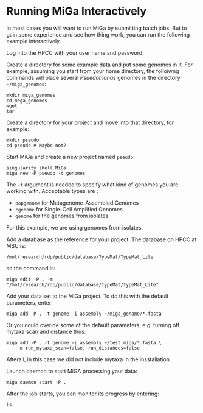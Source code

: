 # Running MiGa Interactively

In most cases you will want to run MiGa by submitting batch jobs. But to gain some experience and see how thing work, you can run the following example interactively.  

Log into the HPCC with your user name and password.  

Create a directory for some example data and put some genomes in it. For example, assuming you start from your home directory, the folloiwng commands will place several *Psuedomonas* genomes in the directory `~/miga_genomes`:  

```
mkdir miga_genomes
cd mega_genomes
wget 
tar
```
Create a directory for your project and move into that directory, for example:  
```
mkdir pseudo
cd pseudo # Maybe not?
```
Start MiGa and create a new project named `pseudo`:  

```
singularity shell MiGa
miga new -P pseudo -t genomes
```
The `-t` argument is needed to specify what kind of genomes you are working with.  Acceptable types are :  

- `popgenome` for Metagenome-Assembled Genomes
- `cgenome` for Single-Cell Amplified Genomes
- `genome` for the genomes from isolates

For this example, we are using genomes from isolates.  

Add a database as the reference for your project. The database on HPCC at MSU is:  

`/mnt/research/rdp/public/database/TypeMat/TypeMat_Lite`

so the command is:  

```
miga edit -P . -m "/mnt/research/rdp/public/database/TypeMat/TypeMat_Lite"
```
Add your data set to the MiGa project. To do this with the default parameters, enter:  

```
miga add -P . -t genome -i assembly ~/miga_genome/*.fasta
```
Or you could overide some of the default parameters, e.g. turning off mytaxa scan and distance thus:  

```
miga add -P . -t genome -i assembly ~/test_miga/*.fasta \
    -m run_mytaxa_scan=false, run_distances=false
```

Afterall, in this case we did not include mytaxa in the insstallation.  

Launch daemon to start MiGA processing your data:  

```
miga daemon start -P .
```
After the job starts, you can monitor its progress by entering:  

```
ls
```
